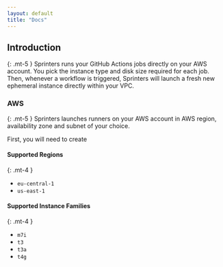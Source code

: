 ```yaml
---
layout: default
title: "Docs"
---
```


## Introduction
{: .mt-5 }
Sprinters runs your GitHub Actions jobs directly on your AWS account. You pick the instance type 
and disk size required for each job. Then, whenever a workflow is triggered, Sprinters will launch a fresh new ephemeral
instance directly within your VPC.

### AWS
{: .mt-5 }
Sprinters launches runners on your AWS account in AWS region, availability zone and subnet of your choice.

First, you will need to create

#### Supported Regions
{: .mt-4 }
- `eu-central-1`
- `us-east-1`

#### Supported Instance Families 
{: .mt-4 }
- `m7i`
- `t3`
- `t3a`
- `t4g`
